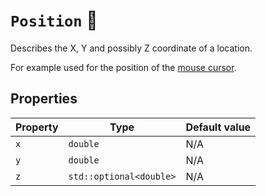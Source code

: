 # ``Position`` 📌

Describes the X, Y and possibly Z coordinate of a location.

For example used for the position of the [mouse cursor](../controls/mouse.md).

## Properties

| Property | Type                      | Default value |
|----------|---------------------------|---------------|
| ``x``    | ``double``                | N/A           |
| ``y``    | ``double``                | N/A           |
| ``z``    | ``std::optional<double>`` | N/A           |
